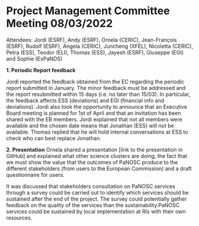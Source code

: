 Project Management Committee Meeting 08/03/2022
===============================================

Attendees: Jordi (ESRF), Andy (ESRF), Ornela (CERIC), Jean-François (ESRF), Rudolf (ESRF), Angela (CERIC), Juncheng (XFEL), Nicoletta (CERIC), Petra (ESS), Teodor (ELI), Thomas (ESS), Jayesh (ESRF), Giuseppe (EGI) and Sophie (ExPaNDS)

**1. Periodic Report feedback**

Jordi reported the feedback obtained from the EC regarding the periodic report submitted in January. The minor feedback must be addressed and the report resubmitted within 15 days (i.e. no later than 15/03).
In particular, the feedback affects ESS (deviations) and EGI (financial info and deviations). Jordi also took the opportunity to announce that an Executive Board meeting is planned for 1st of April and that an invitation has been shared with the EB members. Jordi explained that not all members were available and the chosen date means that Jonathan (ESS) will not be available. Thomas replied that he will hold internal conversations at ESS to check who can best replace Jonathan.

**2. Presentation**
Ornela shared a presentation [link to the presentation in GitHub] and explained what other science clusters are doing, the fact that we must show the value that the outcomes of PaNOSC produce to the different stakeholders (from users to the European Commission) and a draft questionnaire for users.

It was discussed that stakeholders consultation on PaNOSC services through a survey could be carried out to identify which services should be sustained after the end of the project.
The survey could potentially gather feedback on the quality of the services than the sustainability.PaNOSC services could be sustained by local implementation at RIs with their own resources.
